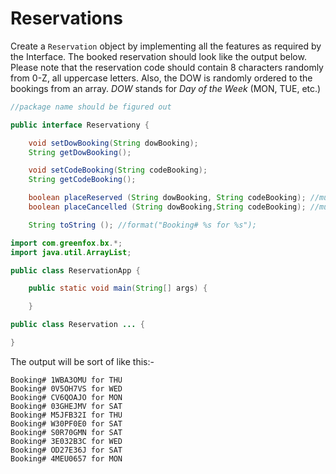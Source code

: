 # Reservations
Create a `Reservation` object by implementing all the features as required by the Interface.
The booked reservation should look like the output below.
Please note that the reservation code should contain 8 characters randomly from 0-Z, all uppercase letters.
Also, the DOW is randomly ordered to the bookings from an array.
*DOW* stands for *Day of the Week* (MON, TUE, etc.)

```java
//package name should be figured out

public interface Reservationy {

    void setDowBooking(String dowBooking);
    String getDowBooking();

    void setCodeBooking(String codeBooking);
    String getCodeBooking();

    boolean placeReserved (String dowBooking, String codeBooking); //must return true if successful
    boolean placeCancelled (String dowBooking,String codeBooking); //must return true if successful

    String toString (); //format("Booking# %s for %s");
```

```java
import com.greenfox.bx.*;
import java.util.ArrayList;

public class ReservationApp {

    public static void main(String[] args) {

    }
```

```java
public class Reservation ... {    

}
```

The output will be sort of like this:-
```
Booking# 1WBA3OMU for THU
Booking# 0V5OH7VS for WED
Booking# CV6QOAJO for MON
Booking# 03GHEJMV for SAT
Booking# M5JFB32I for THU
Booking# W30PF0E0 for SAT
Booking# S0R70GMN for SAT
Booking# 3E032B3C for WED
Booking# OD27E36J for SAT
Booking# 4MEU0657 for MON
```
